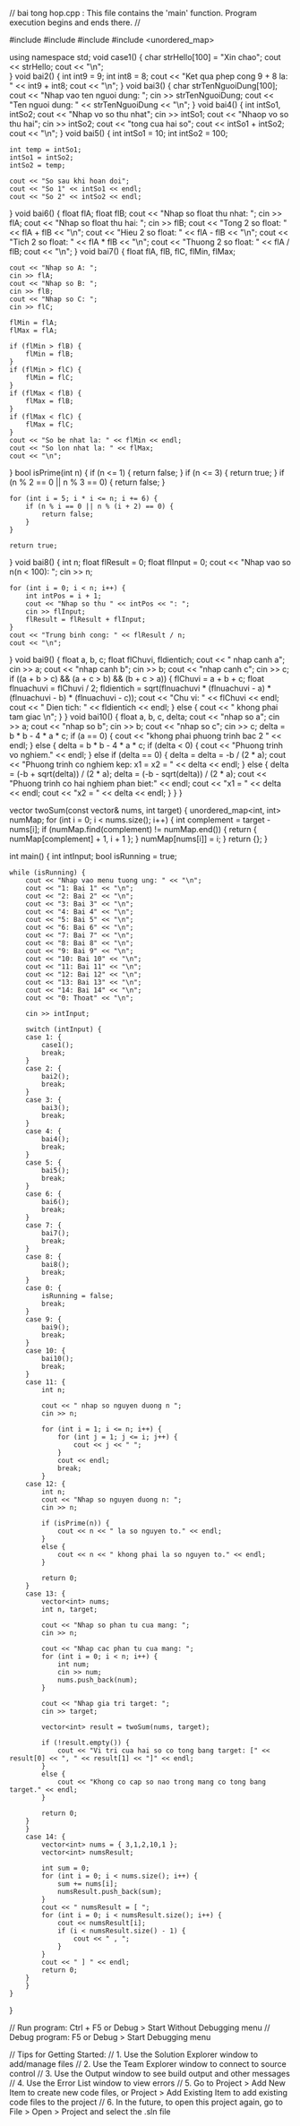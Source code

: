 // bai tong hop.cpp : This file contains the 'main' function. Program execution begins and ends there.
//

#include <iostream>
#include <cmath>
#include <vector>
#include <unordered_map>

using namespace std;
void case1() {
    char strHello[100] = "Xin chao";
    cout << strHello;
    cout << "\n";   
}
void bai2() {
    int int9 = 9;
    int int8 = 8;
    cout << "Ket qua phep cong 9 + 8 la: " << int9 + int8;
    cout << "\n";
}
void bai3() {
    char strTenNguoiDung[100];
    cout << "Nhap vao ten nguoi dung: ";
    cin >> strTenNguoiDung;
    cout << "Ten nguoi dung: " << strTenNguoiDung << "\n";
}
void bai4() {
    int intSo1, intSo2;
    cout << "Nhap vo so thu nhat";
    cin >> intSo1;
    cout << "Nhaop vo so thu hai";
    cin >> intSo2;
    cout << "tong cua hai so";
    cout << intSo1 + intSo2;
    cout << "\n";
}
void bai5() {
    int intSo1 = 10;
    int intSo2 = 100;

    int temp = intSo1;
    intSo1 = intSo2;
    intSo2 = temp;

    cout << "So sau khi hoan doi";
    cout << "So 1" << intSo1 << endl;
    cout << "So 2" << intSo2 << endl;
}
void bai6() {
    float flA;
    float flB;
    cout << "Nhap so float thu nhat: ";
    cin >> flA;
    cout << "Nhap so float thu hai: ";
    cin >> flB;
    cout << "Tong 2 so float: " << flA + flB << "\n";
    cout << "Hieu 2 so float: " << flA - flB << "\n";
    cout << "Tich 2 so float: " << flA * flB << "\n";
    cout << "Thuong 2 so float: " << flA / flB;
    cout << "\n";
}
void bai7() {
    float flA, flB, flC, flMin, flMax;

    cout << "Nhap so A: ";
    cin >> flA;
    cout << "Nhap so B: ";
    cin >> flB;
    cout << "Nhap so C: ";
    cin >> flC;

    flMin = flA;
    flMax = flA;

    if (flMin > flB) {
        flMin = flB;
    }
    if (flMin > flC) {
        flMin = flC;
    }
    if (flMax < flB) {
        flMax = flB;
    }
    if (flMax < flC) {
        flMax = flC;
    }
    cout << "So be nhat la: " << flMin << endl;
    cout << "So lon nhat la: " << flMax;
    cout << "\n";
}
bool isPrime(int n) {
    if (n <= 1) {
        return false;
    }
    if (n <= 3) {
        return true;
    }
    if (n % 2 == 0 || n % 3 == 0) {
        return false;
    }

    for (int i = 5; i * i <= n; i += 6) {
        if (n % i == 0 || n % (i + 2) == 0) {
            return false;
        }
    }

    return true;
}
void bai8() {
    int n;
    float flResult = 0;
    float flInput = 0;
    cout << "Nhap vao so n(n < 100): ";
    cin >> n;

    for (int i = 0; i < n; i++) {
        int intPos = i + 1;
        cout << "Nhap so thu " << intPos << ": ";
        cin >> flInput;
        flResult = flResult + flInput;
    }
    cout << "Trung binh cong: " << flResult / n;
    cout << "\n";
}
void bai9() {
    float a, b, c;
    float flChuvi, fldientich;
    cout << " nhap canh a";
    cin >> a;
    cout << "nhap canh b";
    cin >> b;
    cout << "nhap canh c";
    cin >> c;
    if ((a + b > c) && (a + c > b) && (b + c > a)) {
        flChuvi = a + b + c;
        float flnuachuvi = flChuvi / 2;
        fldientich = sqrt(flnuachuvi * (flnuachuvi - a) * (flnuachuvi - b) * (flnuachuvi - c));
        cout << "Chu vi: " << flChuvi << endl;
        cout << " Dien tich: " << fldientich << endl;
    }
    else {
        cout << " khong phai tam giac \n";
    }
}
void bai10() {
    float a, b, c, delta;
    cout << "nhap so a";
    cin >> a;
    cout << "nhap so b";
    cin >> b;
    cout << "nhap so c";
    cin >> c;
    delta = b * b - 4 * a * c;
    if (a == 0) {
        cout << "khong phai phuong trinh bac 2 " << endl;
    }
    else {
        delta = b * b - 4 * a * c;
        if (delta < 0) {
            cout << "Phuong trinh vo nghiem." << endl;
        }
        else if (delta == 0) {
            delta = delta = -b / (2 * a);
            cout << "Phuong trinh co nghiem kep: x1 = x2 = " << delta << endl;
        }
        else {
            delta = (-b + sqrt(delta)) / (2 * a);
            delta = (-b - sqrt(delta)) / (2 * a);
            cout << "Phuong trinh co hai nghiem phan biet:" << endl;
            cout << "x1 = " << delta << endl;
            cout << "x2 = " << delta << endl;
        }
    }
}

vector<int> twoSum(const vector<int>& nums, int target) {
    unordered_map<int, int> numMap; 
    for (int i = 0; i < nums.size(); i++) {
        int complement = target - nums[i];
        if (numMap.find(complement) != numMap.end()) {
            return { numMap[complement] + 1, i + 1 }; 
        }
        numMap[nums[i]] = i;
    }
    return {}; 
}

int main()
{
    int intInput;
    bool isRunning = true;

    while (isRunning) {
        cout << "Nhap vao menu tuong ung: " << "\n";
        cout << "1: Bai 1" << "\n";
        cout << "2: Bai 2" << "\n";
        cout << "3: Bai 3" << "\n";
        cout << "4: Bai 4" << "\n";
        cout << "5: Bai 5" << "\n";
        cout << "6: Bai 6" << "\n";
        cout << "7: Bai 7" << "\n";
        cout << "8: Bai 8" << "\n";
        cout << "9: Bai 9" << "\n";
        cout << "10: Bai 10" << "\n";
        cout << "11: Bai 11" << "\n";
        cout << "12: Bai 12" << "\n";
        cout << "13: Bai 13" << "\n";
        cout << "14: Bai 14" << "\n";
        cout << "0: Thoat" << "\n";

        cin >> intInput;

        switch (intInput) {
        case 1: {
            case1();
            break;
        }
        case 2: {
            bai2();
            break;
        }
        case 3: {
            bai3();
            break;
        }
        case 4: {
            bai4();
            break;
        }
        case 5: {
            bai5();
            break;
        }
        case 6: {
            bai6();
            break;
        }
        case 7: {
            bai7();
            break;
        }
        case 8: {
            bai8();
            break;
        }
        case 0: {
            isRunning = false;
            break;
        }
        case 9: {
            bai9();
            break;
        }
        case 10: {
            bai10();
            break;
        }
        case 11: {
            int n;

            cout << " nhap so nguyen duong n ";
            cin >> n;

            for (int i = 1; i <= n; i++) {
                for (int j = 1; j <= i; j++) {
                    cout << j << " ";
                }
                cout << endl;
                break;
            }
        case 12: {
            int n;
            cout << "Nhap so nguyen duong n: ";
            cin >> n;

            if (isPrime(n)) {
                cout << n << " la so nguyen to." << endl;
            }
            else {
                cout << n << " khong phai la so nguyen to." << endl;
            }

            return 0;
        }
        case 13: {
            vector<int> nums;
            int n, target;

            cout << "Nhap so phan tu cua mang: ";
            cin >> n;

            cout << "Nhap cac phan tu cua mang: ";
            for (int i = 0; i < n; i++) {
                int num;
                cin >> num;
                nums.push_back(num);
            }

            cout << "Nhap gia tri target: ";
            cin >> target;

            vector<int> result = twoSum(nums, target);

            if (!result.empty()) {
                cout << "Vi tri cua hai so co tong bang target: [" << result[0] << ", " << result[1] << "]" << endl;
            }
            else {
                cout << "Khong co cap so nao trong mang co tong bang target." << endl;
            }

            return 0;
        }
        }
        case 14: {
            vector<int> nums = { 3,1,2,10,1 };
            vector<int> numsResult; 

            int sum = 0;
            for (int i = 0; i < nums.size(); i++) {
                sum += nums[i];
                numsResult.push_back(sum);
            }
            cout << " numsResult = [ ";
            for (int i = 0; i < numsResult.size(); i++) {
                cout << numsResult[i];
                if (i < numsResult.size() - 1) {
                    cout << " , ";
                }
            }
            cout << " ] " << endl;
            return 0;
        }
        }
    }
}

// Run program: Ctrl + F5 or Debug > Start Without Debugging menu
// Debug program: F5 or Debug > Start Debugging menu

// Tips for Getting Started: 
//   1. Use the Solution Explorer window to add/manage files
//   2. Use the Team Explorer window to connect to source control
//   3. Use the Output window to see build output and other messages
//   4. Use the Error List window to view errors
//   5. Go to Project > Add New Item to create new code files, or Project > Add Existing Item to add existing code files to the project
//   6. In the future, to open this project again, go to File > Open > Project and select the .sln file
